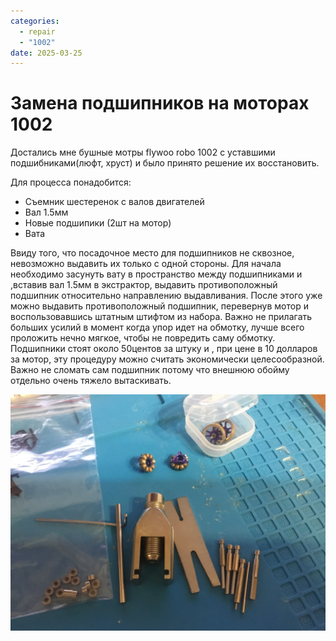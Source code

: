 ```yaml
---
categories:
  - repair
  - "1002"
date: 2025-03-25
---
```

# Замена подшипников на моторах 1002

Достались мне бушные мотры flywoo robo 1002 с уставшими подшибниками(люфт, хруст) и было принято решение их восстановить.

Для процесса понадобится:
- Съемник шестеренок с валов двигателей
- Вал 1.5мм
- Новые подшипики (2шт на мотор)
- Вата

Ввиду того, что посадочное место для подшипников не сквозное, невозможно выдавить их только с одной стороны. Для начала необходимо засунуть вату в пространство между подшипниками и ,вставив вал 1.5мм в экстрактор, выдавить противоположный подшипник относительно направлению выдавливания. После этого уже можно выдавить противоположный подшипник, перевернув мотор и воспользовавшись штатным штифтом из набора. Важно не прилагать больших усилий в момент когда упор идет на обмотку, лучше всего проложить нечно мягкое, чтобы не повредить саму обмотку. Подшипники стоят около 50центов за штуку и , при цене в 10 долларов за мотор, эту процедуру можно считать экономически целесообразной. Важно не сломать сам подшипник потому что внешнюю обойму отдельно очень тяжело вытаскивать.


![image](image.jpg)